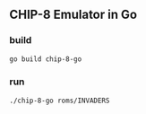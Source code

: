 CHIP-8 Emulator in Go
---

### build

```bash
go build chip-8-go
```

### run
```bash
./chip-8-go roms/INVADERS
```
